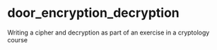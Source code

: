 # door_encryption_decryption
Writing a cipher and decryption as part of an exercise in a cryptology course
